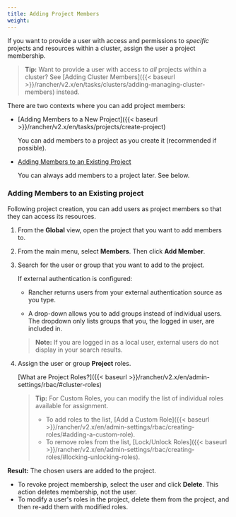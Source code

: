 ```yaml
---
title: Adding Project Members
weight: 
---
```


If you want to provide a user with access and permissions to _specific_ projects and resources within a cluster, assign the user a project membership.

>**Tip:** Want to provide a user with access to _all_ projects within a cluster? See [Adding Cluster Members]({{< baseurl >}}/rancher/v2.x/en/tasks/clusters/adding-managing-cluster-members) instead.

There are two contexts where you can add project members:

- [Adding Members to a New Project]({{< baseurl >}}/rancher/v2.x/en/tasks/projects/create-project)

    You can add members to a project as you create it (recommended if possible).

- [Adding Members to an Existing Project](#adding-members-to-an-existing-project)

	You can always add members to a project later. See below.

### Adding Members to an Existing project

Following project creation, you can add users as project members so that they can access its resources.

1. From the **Global** view, open the project that you want to add members to.

2. From the main menu, select **Members**. Then click **Add Member**.

3. Search for the user or group that you want to add to the project.

 	If external authentication is configured:
	
	-  Rancher returns users from your external authentication source as you type.  
	
	- A drop-down allows you to add groups instead of individual users. The dropdown only lists groups that you, the logged in user, are included in.

	>**Note:** If you are logged in as a local user, external users do not display in your search results.

1. Assign the user or group **Project** roles.  

	[What are Project Roles?]({{< baseurl >}}/rancher/v2.x/en/admin-settings/rbac/#cluster-roles)

	>**Tip:** For Custom Roles, you can modify the list of individual roles available for assignment.
	>
	> - To add roles to the list, [Add a Custom Role]({{< baseurl >}}/rancher/v2.x/en/admin-settings/rbac/creating-roles/#adding-a-custom-role).
	> - To remove roles from the list, [Lock/Unlock Roles]({{< baseurl >}}/rancher/v2.x/en/admin-settings/rbac/creating-roles/#locking-unlocking-roles).

**Result:** The chosen users are added to the project.

- To revoke project membership, select the user and click **Delete**. This action deletes membership, not the user.
- To modify a user's roles in the project, delete them from the project, and then re-add them with modified roles.
